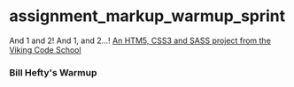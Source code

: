 assignment_markup_warmup_sprint
===============================

And 1 and 2!  And 1, and 2...!
[An HTM5, CSS3 and SASS project from the Viking Code School](http://www.vikingcodeschool.com)

### Bill Hefty's Warmup

<!--Please be sure to view the output of this project [here](http://)-->